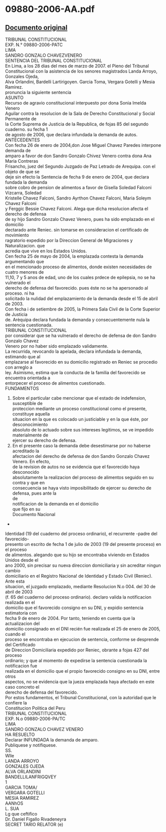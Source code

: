 
09880-2006-AA.pdf
=================
  
[Documento original](https://tc.gob.pe/jurisprudencia/2007/09880-2006-AA.pdf)  
---  
TRIBUNAL CONSTITUCIONAL  
EXP. N.° 09880-2006-PATC  
LIMA  
SANDRO GONZALO CHAVEZVENERO  
SENTENCIA DEL TRIBUNAL CONSTITUCIONAL  
En Lima, a los 28 dias del mes de marzo de 2007. el Pieno del Tribunal  
Constitucional con la asistencia de los senores magistrados Landa Arroyo, Gonzales Ojeda,  
Alva Orlandini, Bardelli Lartirigoyen. Garcia Toma, Vergara Gotelli y Mesia Ramirez.  
pronuncia la siguiente sentencia  
ASUNTO  
Recurso de agravio constitucional interpuesto por dona Sonia Imelda Venero  
Aguilar contra la resolucion de la Sala de Derecho Constitucional y Social Permanente de  
la Corte Suprema de Justicia de la Republica, de fojas 85 del segundo cuaderno. su fecha 1  
de agosto de 2006, que declara infundada la demanda de autos.  
ANTECEDENTES  
Con fecha 26 de enero de 2004,don Jose Miguel Chavez Paredes interpone demanda de  
amparo a favor de don Sandro Gonzalo Chivez Venero contra dona Ana Maria Contreras  
Frisancho, juez del Segundo Juzgado de Paz Letrado de Arequipa. con el objeto de que se  
deje sin efecto la Sentencia de fecha 9 de enero de 2004, que declara fundada la demanda  
sobre cobro de pension de alimentos a favor de Gisella Soledad Falconi Vizcarra, Soledad  
Kristelle Chavez Falconi, Sandro Ayrthon Chavez Falconi, Maria Soleym Chavez Falconi  
y Ferggic Bessie Chavez Falconi. Alega que dicha resolucion afecta el derecho de defensa  
de sy hijo Sandro Gonzalo Chavez Venero, pues ha sido emplazado en el domicilio  
dectarado ante Reniec. sin tomarse en consideracion el certificado de movimiento  
ragratorio expedido por la Direccion General de Migraciones y Naturalizacion. que  
acredia que vive en los Estados Unidos.  
Cen fecha 25 de mayo de 2004, la emplazada contesta la demanda argumentando que  
en el mencionado proceso de alimentos, donde existen necesidades de cuatro menores de  
11,10, 7 y 5 anos de edad, uno de los cuales prdece de epilepsia, no se ha vulnerado el  
derecho de defensa del favorecido. pues éste no se ha apersonado al proceso. ni ha  
solicitado la nulidad del emplazamiento de la demanda desde el 15 de abril de 2003.  
Con fecha i de setiembre de 2005, la Primera Sala Civil de la Corte Superior de Justicia  
de. Arèquipa declara fundada la demanda y consecuentemente nula la sentencia cuestionada.  
TRIBUNAL CONSTITUCIONAL  
por considerar que se ha vulnerado el derecho de defensa de don Sandro Gonzalo Chavez  
Venero por no haber sido emplazado validamente.  
La recurrida, revocando la apelada, declara infundada la demanda, estimando que al  
emplazarse al favorecido en su domicilio registrado en Reniec se procedio con arreglo a  
ley. Asimismo, estima que la conducta de la familia del favorecido se encuentra orientada a  
entorpecer el proceso de alimentos cuestionado.  
FUNDAMENTOS  
1. Sobre el particular cabe mencionar que el estado de indefension, susceptible de  
proteccion mediante un proceso constitucional como el presente, constituye aquella  
situacion en la que es colocado un justiciable y en la que éste, por desconocimiento  
absoluto de lo actuado sobre sus intereses legitimos, se ve impedido materialmente de  
ejercer su derecho de defensa.  
2. En el presente caso la demanda debe desestimarse por no haberse acreditado la  
afectacion del derecho de defensa de don Sandro Gonzalo Chavez Venero. En efecto,  
de la revision de autos no se evidencia que el favorecido haya desconocido  
absolutamente la realizacion del proceso de alimentos seguido en su contra y que en  
consecuencia se haya visto imposibilitado de ejercer su derecho de defensa, pues ante la  
de  
notificacion de la demanda en el domicilio  
que fijo en su  
Documento Nacional  
-  
Identidad (19 del cuaderno del proceso ordinario), el recurrente -padre del favorecido-  
presento un escrito de fecha 1 de julio de 2003 (19 del presente proceso) en el proceso  
de alimentos. alegando que su hijo se encontraba viviendo en Estados Unidos desde el  
ano 2000, sin precisar su nueva direccion domiciliaria y sin acreditar ningun cambio  
domiciliario en el Registro Naciona! de Identidad y Estado Civil (Reniec). Ante esta  
situacion, el juzgado emplazado, mediante Resolucion N.o 004. del 30 de abril de 2003  
(f. 65 del cuaderno del proceso ordinario). declaro valida la notificacion realizada en el  
domicilio que el favorecido consigno en su DNI, y expidio sentencia estimatoria con  
fecha 9 de enero de 2004. Por tanto, teniendo en cuenta que la actualizacion del  
domicilio consignado en el DNI recién fue realizada el 25 de enero de 2005, cuando el  
proceso se encontraba en ejecucion de sentencia, conforme se desprende del Certificado  
de Direccion Domiciliaria expedido por Reniec, obrante a fojas 427 del proceso  
ordinario; y que al momento de expedirse la sentencia cuestionada la notificacion fue  
realizada en el domicilio que el propio favorecido consigno en su DNI, entre otros  
aspectos, no se evidencia que la jueza emplazada haya afectado en este caso concreto el  
derecho de defensa del favorecido.  
Por estos fundamentos, el Tribunal Constitucional, con la autoridad que le confiere la  
Constitucion Politica del Peru  
TRIBUNAL CONSTITUCIONAL  
EXP. N.o 09880-2006-PA/TC  
LIMA  
SANDRO GONZALO CHAVEZ VENERO  
HA RESUELTO  
Declarar INFUNDADA la demanda de amparo.  
Publiquese y notifiquese.  
SS.  
Wlle  
LANDA ARROYO  
GONZALES OJEDA  
ALVA ORLANDINI  
BANDELLILANFRIGQVEY  
1  
GARCIA TOMA/  
VERGARA GOTELLI  
MESIA RAMIREZ  
AANhOS  
L. SUA  
Lg que ceftifico  
Dr. Daniel Figallo Rivadeneyra  
SECRET TARIO RELATOR (e)